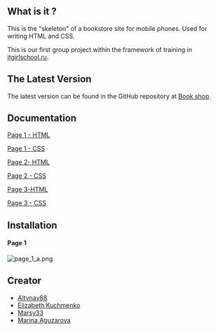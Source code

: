 ## What is it ?

This is the "skeleton" of a bookstore site for mobile phones. Used for writing HTML and CSS.

This is our first group project within the framework of training in [itgirlschool.ru](https://itgirlschool.ru/payment).

## The Latest Version
The latest version can be found in the GitHub repository at [Book shop](https://github.com/Marsy33/Book_shop.git).

##   Documentation
[Page 1 - HTML](https://github.com/Marsy33/Book_shop/blob/master/page_1/index.html)

[Page 1 - CSS](https://github.com/Marsy33/Book_shop/blob/master/page_1/assets/style_css/style.css)

[Page 2- HTML](https://github.com/Marsy33/Book_shop/blob/master/page_2/index.html)

[Page 2 - CSS](https://github.com/Marsy33/Book_shop/blob/master/page_2/assets/style_css/style.css)

[Page 3-HTML](https://github.com/Marsy33/Book_shop/blob/master/page_3/index.html)

[Page 3 - CSS](https://github.com/Marsy33/Book_shop/blob/master/page_3/assets/style_css/style.css)


##   Installation

#### Page 1 
![page_1_a.png](/Users/admin/Desktop/clone/Book_shop/assets/images)

## Сreator

- [Altynay88](https://github.com/Altynay88)
- [Elizabeth Kuchmenko](https://github.com/lizakuchmenko)
- [Marsy33](https://github.com/Marsy33)
- [Marina Aguzarova](https://github.com/Agumarina)
